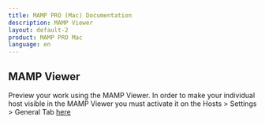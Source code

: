 ```yaml
---
title: MAMP PRO (Mac) Documentation
description: MAMP Viewer
layout: default-2
product: MAMP PRO Mac
language: en
---
```


## MAMP Viewer

Preview your work using the MAMP Viewer. In order to make your individual host visible in the MAMP Viewer you must activate it on the Hosts > Settings > General Tab [here](../Settings/Hosts/General)


